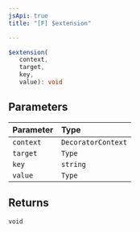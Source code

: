 ```yaml
---
jsApi: true
title: "[F] $extension"

---
```

```ts
$extension(
   context, 
   target, 
   key, 
   value): void
```

## Parameters

| Parameter | Type |
| :------ | :------ |
| `context` | `DecoratorContext` |
| `target` | `Type` |
| `key` | `string` |
| `value` | `Type` |

## Returns

`void`
